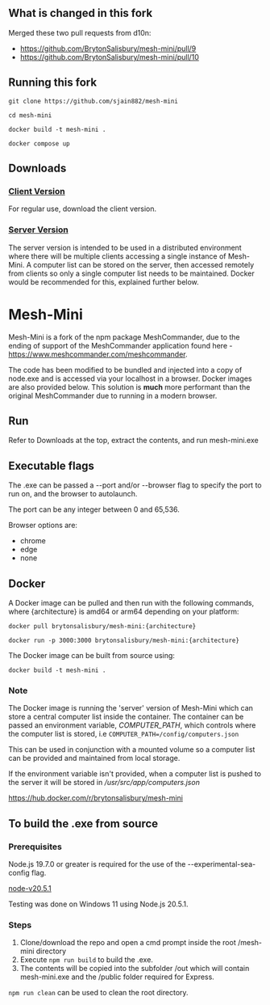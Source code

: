 ## What is changed in this fork
Merged these two pull requests from d10n:
- https://github.com/BrytonSalisbury/mesh-mini/pull/9
- https://github.com/BrytonSalisbury/mesh-mini/pull/10

## Running this fork

`git clone https://github.com/sjain882/mesh-mini`

`cd mesh-mini`

`docker build -t mesh-mini .`

`docker compose up`

## Downloads

### [Client Version](https://github.com/BrytonSalisbury/mesh-mini/releases/download/v1.0.1/mesh-mini.zip)

For regular use, download the client version.

### [Server Version](https://github.com/BrytonSalisbury/mesh-mini/releases/download/v1.0.2/mesh-mini-server.zip)

The server version is intended to be used in a distributed environment where there will be multiple clients accessing a single instance of Mesh-Mini. A computer list can be stored on the server, then accessed remotely from clients so only a single computer list needs to be maintained. Docker would be recommended for this, explained further below.

# Mesh-Mini

Mesh-Mini is a fork of the npm package MeshCommander, due to the ending of support of the MeshCommander application found here - https://www.meshcommander.com/meshcommander.

The code has been modified to be bundled and injected into a copy of node.exe and is accessed via your localhost in a browser. Docker images are also provided below. This solution is **much** more performant than the original MeshCommander due to running in a modern browser.

## Run

Refer to Downloads at the top, extract the contents, and run mesh-mini.exe

## Executable flags

The .exe can be passed a --port and/or --browser flag to specify the port to run on, and the browser to autolaunch.

The port can be any integer between 0 and 65,536.

Browser options are:

- chrome
- edge
- none

## Docker

A Docker image can be pulled and then run with the following commands, where {architecture} is amd64 or arm64 depending on your platform:

`docker pull brytonsalisbury/mesh-mini:{architecture}`

`docker run -p 3000:3000 brytonsalisbury/mesh-mini:{architecture}`

The Docker image can be built from source using:

`docker build -t mesh-mini .`

### Note

The Docker image is running the 'server' version of Mesh-Mini which can store a central computer list inside the container. The container can be passed an environment variable, _COMPUTER_PATH_, which controls where the computer list is stored, i.e `COMPUTER_PATH=/config/computers.json`

This can be used in conjunction with a mounted volume so a computer list can be provided and maintained from local storage.

If the environment variable isn't provided, when a computer list is pushed to the server it will be stored in _/usr/src/app/computers.json_

https://hub.docker.com/r/brytonsalisbury/mesh-mini

## To build the .exe from source

### Prerequisites

Node.js 19.7.0 or greater is required for the use of the --experimental-sea-config flag.

[node-v20.5.1](https://nodejs.org/dist/v20.5.1/node-v20.5.1-x64.msi)

Testing was done on Windows 11 using Node.js 20.5.1.

### Steps

1. Clone/download the repo and open a cmd prompt inside the root /mesh-mini directory
2. Execute `npm run build` to build the .exe.
3. The contents will be copied into the subfolder /out which will contain mesh-mini.exe and the /public folder required for Express.

`npm run clean` can be used to clean the root directory.
